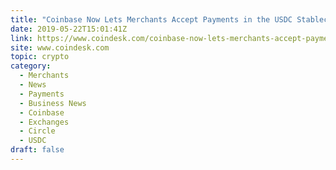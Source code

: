 ```yaml
---
title: "Coinbase Now Lets Merchants Accept Payments in the USDC Stablecoin"
date: 2019-05-22T15:01:41Z
link: https://www.coindesk.com/coinbase-now-lets-merchants-accept-payments-in-the-usdc-stablecoin?utm_medium=RSS&utm_source=hune
site: www.coindesk.com
topic: crypto
category:
  - Merchants
  - News
  - Payments
  - Business News
  - Coinbase
  - Exchanges
  - Circle
  - USDC
draft: false
---
```


